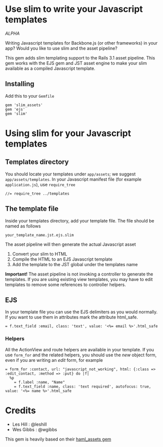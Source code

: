 # Use slim to write your Javascript templates

*ALPHA*

Writing Javascript templates for Backbone.js (or other frameworks) in your app? Would you like to use slim and the asset pipeline?

This gem adds slim templating support to the Rails 3.1 asset pipeline. This gem works with the EJS gem and JST asset engine to make your slim available as a compiled Javascript template.

## Installing

Add this to your `Gemfile`

    gem 'slim_assets'
    gem 'ejs'
    gem 'slim'

# Using slim for your Javascript templates


## Templates directory

You should locate your templates under `app/assets`; we suggest `app/assets/templates`. In your Javascript manifest file (for example `application.js`), use `require_tree`

    //= require_tree ../templates

## The template file

Inside your templates directory, add your template file. The file should be named as follows

    your_template_name.jst.ejs.slim

The asset pipeline will then generate the actual Javascript asset

1. Convert your slim to HTML
1. Compile the HTML to an EJS Javascript template
1. Add the template to the JST global under the templates name

**Important!** The asset pipeline is not invoking a controller to generate the templates. If you are using existing view templates, you may have to edit templates to remove some references to controller helpers.

## EJS

In your template file you can use the EJS delimiters as you would normally. If you want to use them in attributes mark the attribute html_safe.

    = f.text_field :email, class: 'text', value: '<%= email %>'.html_safe

### Helpers

All the ActionView and route helpers are available in your template. If you use `form_for` and the related helpers, you should use the *new* object form, even if you are writing an *edit* form, for example

    = form_for :contact, url: "javascript_not_working", html: {:class => :edit_contact, :method => :put} do |f|
      %p
        = f.label :name, "Name"
        = f.text_field :name, class: 'text required', autofocus: true, value: '<%= name %>'.html_safe

# Credits

* Les Hill : @leshill
* Wes Gibbs : @wgibbs

This gem is heavily based on their [haml_assets gem](https://github.com/infbio/haml_assets)
